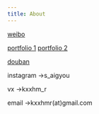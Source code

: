 ```yaml
---
title: About
---
```





[weibo](https://weibo.com/516653086/)

[portfolio 1](https://weibo.com/u/2501100632)
[portfolio 2](https://by311.tuchong.com/)

[douban](https://www.douban.com/people/by311/)

instagram
→s_aigyou

vx
→kxxhm_r

email
→kxxhmr(at)gmail.com